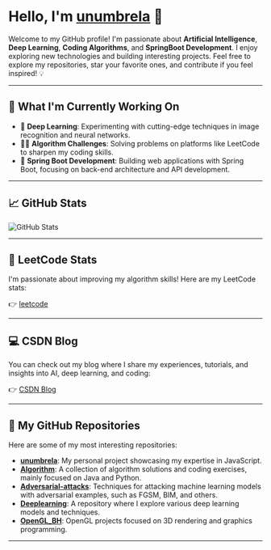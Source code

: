 # Hello, I'm [unumbrela](https://github.com/unumbrela) 👋 

Welcome to my GitHub profile! I'm passionate about **Artificial Intelligence**, **Deep Learning**, **Coding Algorithms**, and **SpringBoot Development**. I enjoy exploring new technologies and building interesting projects. Feel free to explore my repositories, star your favorite ones, and contribute if you feel inspired! 💡
  
---   
  
## 🌱 What I'm Currently Working On

- 🔧 **Deep Learning**: Experimenting with cutting-edge techniques in image recognition and neural networks.
- 🧑‍💻 **Algorithm Challenges**: Solving problems on platforms like LeetCode to sharpen my coding skills.
- 🚀 **Spring Boot Development**: Building web applications with Spring Boot, focusing on back-end architecture and API development.

--- 

## 📈 GitHub Stats

![GitHub Stats](https://github-readme-stats.vercel.app/api?username=unumbrela&show_icons=true&hide_title=true&hide_border=true&count_private=true&hide=prs)

---
 
## 🏅 LeetCode Stats

I'm passionate about improving my algorithm skills! Here are my LeetCode stats:

👉 [leetcode](https://leetcode.cn/u/unumbrela/)

---

## 💻 CSDN Blog

You can check out my blog where I share my experiences, tutorials, and insights into AI, deep learning, and coding:

👉 [CSDN Blog](https://blog.csdn.net/yiyeyeshenlan?type=blog)

---

## 🌟 My GitHub Repositories

Here are some of my most interesting repositories:

- **[unumbrela](https://github.com/unumbrela)**: My personal project showcasing my expertise in JavaScript.
- **[Algorithm](
https://github.com/unumbrela/Algorithm)**: A collection of algorithm solutions and coding exercises, mainly focused on Java and Python.
- **[Adversarial-attacks](https://github.com/unumbrela/Adversarial-attacks)**: Techniques for attacking machine learning models with adversarial examples, such as FGSM, BIM, and others.
- **[Deeplearning](https://github.com/unumbrela/Deeplearning)**: A repository where I explore various deep learning models and techniques.
- **[OpenGL_BH](https://github.com/unumbrela/OpenGL_BH)**: OpenGL projects focused on 3D rendering and graphics programming.

---
